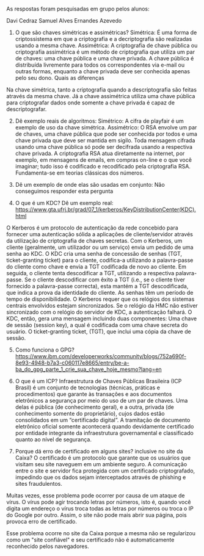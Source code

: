 As respostas foram pesquisadas em grupo pelos alunos:

Davi Cedraz
Samuel Alves
Ernandes Azevedo

1. O que são chaves simétricas e assimétricas?
Simétrica: É uma forma de criptossistema em que a criptografia e a decriptografia são realizadas usando a mesma chave. Assimétrica: A criptografia de chave pública ou criptografia assimétrica é um método de criptografia que utiliza um par de chaves: uma chave pública e uma chave privada. A chave pública é distribuída livremente para todos os correspondentes via e-mail ou outras formas, enquanto a chave privada deve ser conhecida apenas pelo seu dono. Quais as diferenças

Na chave simétrica, tanto a criptografia quando a descriptografia são feitas através da mesma chave. Já a chave assimétrica utiliza uma chave pública para criptografar dados onde somente a chave privada é capaz de descriptografar.

2. Dê exemplo reais de algoritmos:
Simétrico: A cifra de playfair é um exemplo de uso da chave simétrica. Assimétrico: O RSA envolve um par de chaves, uma chave pública que pode ser conhecida por todos e uma chave privada que deve ser mantida em sigilo. Toda mensagem cifrada usando uma chave pública só pode ser decifrada usando a respectiva chave privada. A criptografia RSA atua diretamente na internet, por exemplo, em mensagens de emails, em compras on-line e o que você imaginar; tudo isso é codificado e recodificado pela criptografia RSA. Fundamenta-se em teorias clássicas dos números.

3. Dê um exemplo de onde elas são usadas em conjunto:
Não conseguimos responder esta pergunta

4. O que é um KDC? Dê um exemplo real:
https://www.gta.ufrj.br/grad/07_1/kerberos/KeyDistributionCenter(KDC).html

O Kerberos é um protocolo de autenticação da rede concebido para fornecer uma autenticação sólida a aplicações de cliente/servidor através da utilização de criptografia de chaves secretas. Com o Kerberos, um cliente (geralmente, um utilizador ou um serviço) envia um pedido de uma senha ao KDC. O KDC cria uma senha de concessão de senhas (TGT, ticket-granting ticket) para o cliente, codifica-a utilizando a palavra-passe do cliente como chave e envia a TGT codificada de novo ao cliente. Em seguida, o cliente tenta descodificar a TGT, utilizando a respectiva palavra-passe. Se o cliente descodificar com êxito a TGT (i.e., se o cliente tiver fornecido a palavra-passe correcta), esta mantém a TGT descodificada, que indica a prova da identidade do cliente. As senhas têm um período de tempo de disponibilidade. O Kerberos requer que os relógios dos sistemas centrais envolvidos estejam sincronizados. Se o relógio da HMC não estiver sincronizado com o relógio do servidor de KDC, a autenticação falhará. O KDC, então, gera uma mensagem incluindo duas componentes: Uma chave de sessão (session key), a qual é codificada com uma chave secreta do usuário. O ticket-granting ticket, (TGT), que inclui uma cópia da chave de sessão.

5. Como funciona o GPG?
https://www.ibm.com/developerworks/community/blogs/752a690f-8e93-4948-b7a3-c060117e8665/entry/be-a-ba_do_gpg_parte_1_crie_sua_chave_hoje_mesmo?lang=en

6. O que é um ICP?
Infraestrutura de Chaves Públicas Brasileira (ICP Brasil) é um conjunto de tecnologias (técnicas, práticas e procedimentos) que garante às transações e aos documentos eletrônicos a segurança por meio do uso de um par de chaves. Uma delas é pública (de conhecimento geral), e a outra, privada (de conhecimento somente do proprietário), cujos dados estão consolidados em um “certificado digital”. A tramitação de documento eletrônico oficial somente acontecerá quando devidamente certificado por entidade integrante da infraestrutura governamental e classificado quanto ao nível de segurança.

7. Porque dá erro de certificado em alguns sites? inclusive no site da Caixa?
O certificado é um protocolo que garante que os usuários que visitam seu site naveguem em um ambiente seguro. A comunicação entre o site e servidor fica protegida com um certificado criptografado, impedindo que os dados sejam interceptados através de phishing e sites fraudulentos.

Muitas vezes, esse problema pode ocorrer por causa de um ataque de vírus. O vírus pode agir trocando letras por números, isto é, quando você digita um endereço o vírus troca todas as letras por números ou troca o IP do Google por outro. Assim, o site não pode mais abrir sua página, pois provoca erro de certificado.

Esse problema ocorre no site da Caixa porque a mesma não se regularizou como um "site confiável" e seu certificado não é automaticamente reconhecido pelos navegadores.
